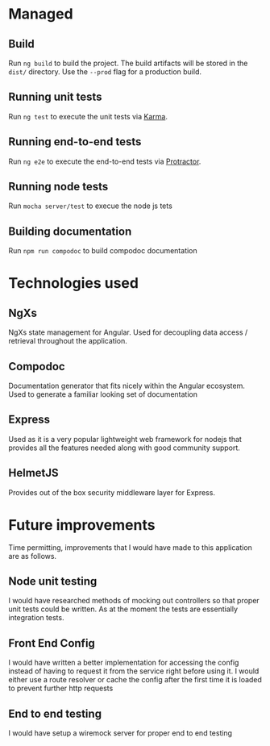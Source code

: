 # Managed

## Build

Run `ng build` to build the project. The build artifacts will be stored in the `dist/` directory. Use the `--prod` flag for a production build.

## Running unit tests

Run `ng test` to execute the unit tests via [Karma](https://karma-runner.github.io).

## Running end-to-end tests

Run `ng e2e` to execute the end-to-end tests via [Protractor](http://www.protractortest.org/).

## Running node tests

Run `mocha server/test` to execue the node js tets

## Building documentation

Run `npm run compodoc` to build compodoc documentation

# Technologies used

## NgXs
NgXs state management for Angular. Used for decoupling data access / retrieval throughout the application.

## Compodoc
Documentation generator that fits nicely within the Angular ecosystem. Used to generate a familiar looking set of documentation

## Express
Used as it is a very popular lightweight web framework for nodejs that provides all the features needed along with good community support.

## HelmetJS
Provides out of the box security middleware layer for Express.

# Future improvements
Time permitting, improvements that I would have made to this application are as follows.

## Node unit testing
I would have researched methods of mocking out controllers so that proper unit tests could be written. As at the moment the tests are essentially integration tests.

## Front End Config
I would have written a better implementation for accessing the config instead of having to request it from the service right before using it. I would either use a route resolver or cache the config after the first time it is loaded to prevent further http requests

## End to end testing
I would have setup a wiremock server for proper end to end testing
